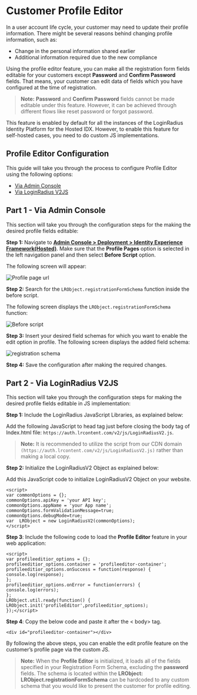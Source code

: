 # Customer Profile Editor 


In a user account life cycle, your customer may need to update their profile information. There might be several reasons behind changing profile information, such as:

- Change in the personal information shared earlier
- Additional information required due to the new compliance

Using the profile editor feature, you can make all the registration form fields editable for your customers except **Password** and **Confirm Password** fields. That means, your customer can edit data of fields which you have configured at the time of registration.

> **Note:** **Password** and **Confirm Password** fields cannot be made editable under this feature. However, it can be achieved through different flows like reset password or forgot password.

This feature is enabled by default for all the instances of the LoginRadius Identity Platform for the Hosted IDX. However, to enable this feature for self-hosted cases, you need to do custom JS implementations.

## Profile Editor Configuration

This guide will take you through the process to configure Profile Editor using the following options:

- [Via Admin Console](https://www.loginradius.com/docs/authentication/concepts/profile-editor/#partviaadminconsole1)
- [Via LoginRadius V2JS](https://www.loginradius.com/docs/authentication/concepts/profile-editor/#partvialoginradiusvjs2)

## Part 1 - Via Admin Console

This section will take you through the configuration steps for the making the desired profile fields editable:

**Step 1:** Navigate to [**Admin Console > Deployment > Identity Experience Framework(Hosted)**](https://adminconsole.loginradius.com/deployment/idx). Make sure that the **Profile Pages** option is selected in the left navigation panel and then select **Before Script** option.

The following screen will appear:

![Profile page url ](https://apidocs.lrcontent.com/images/Deployment---LoginRadius-User-Dashboard-4_29369620c35d22e0a54.14740487.png "before script")

**Step 2:** Search for the ```LRObject.registrationFormSchema``` function inside the before script.

The following screen displays the ```LRObject.registrationFormSchema``` function:

![Before script](https://apidocs.lrcontent.com/images/Deployment---LoginRadius-User-Dashboard-5_27655620c36b5b16c10.83809345.png "Registration form schema")

**Step 3:** Insert your desired field schemas for which you want to enable the edit option in profile. The following screen displays the added field schema: 

![registration schema](https://apidocs.lrcontent.com/images/Deployment---LoginRadius-User-Dashboard-6_17325620c3720988162.31403701.png "edit schema")

**Step 4:** Save the configuration after making the required changes.


## Part 2 - Via LoginRadius V2JS

This section will take you through the configuration steps for making the desired profile fields editable in JS implementation:

**Step 1:** Include the LoginRadius JavaScript Libraries, as explained below:


Add the following JavaScript to head tag just before closing the body tag of Index.html file: ```https://auth.lrcontent.com/v2/js/LoginRadiusV2.js```.


> **Note:** It is recommended to utilize the script from our 
CDN domain ```(https://auth.lrcontent.com/v2/js/LoginRadiusV2.js)``` rather than making a local copy.


**Step 2:** Initialize the LoginRadiusV2 Object as explained below:

Add this JavaScript code to initialize LoginRadiusV2 Object on your website.

```
<script> 
var commonOptions = {};
commonOptions.apiKey = 'your API key';
commonOptions.appName = 'your App name';
commonOptions.formValidationMessage=true;
commonOptions.debugMode=true;
var  LRObject = new LoginRadiusV2(commonOptions);
</script>

```


**Step 3**: Include the following code to load the **Profile Editor** feature in your web application:

```
<script> 
var profileeditior_options = {};
profileeditior_options.container = 'profileeditor-container';
profileeditior_options.onSuccess = function(response) {
console.log(response);
};
profileeditior_options.onError = function(errors) {
console.log(errors);
};
LRObject.util.ready(function() {
LRObject.init('profileEditor',profileeditior_options);
});</script>
```

**Step 4**: Copy the below code and paste it after the < body> tag.

```
<div id="profileeditor-container"></div>
```

By following the above steps, you can enable the edit profile feature on the customer’s profile page via the custom JS.

> **Note:** When the **Profile Editor** is initialized, it loads all of the fields specified in your Registration Form Schema, excluding the **password** fields. The schema is located within the **LRObject: LRObject.registrationFormSchema** can be hardcoded to any custom schema that you would like to present the customer for profile editing.




